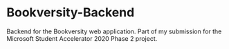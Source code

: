 # Bookversity-Backend
Backend for the Bookversity web application. Part of my submission for the Microsoft Student Accelerator 2020 Phase 2 project.
